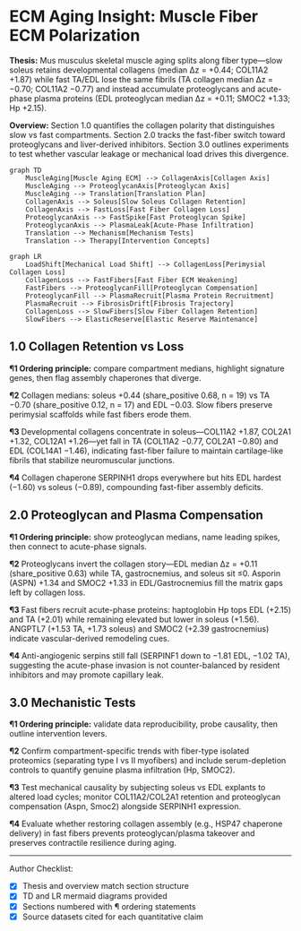 # ECM Aging Insight: Muscle Fiber ECM Polarization

**Thesis:** Mus musculus skeletal muscle aging splits along fiber type—slow soleus retains developmental collagens (median Δz = +0.44; COL11A2 +1.87) while fast TA/EDL lose the same fibrils (TA collagen median Δz = −0.70; COL11A2 −0.77) and instead accumulate proteoglycans and acute-phase plasma proteins (EDL proteoglycan median Δz = +0.11; SMOC2 +1.33; Hp +2.15).

**Overview:** Section 1.0 quantifies the collagen polarity that distinguishes slow vs fast compartments. Section 2.0 tracks the fast-fiber switch toward proteoglycans and liver-derived inhibitors. Section 3.0 outlines experiments to test whether vascular leakage or mechanical load drives this divergence.

```mermaid
graph TD
    MuscleAging[Muscle Aging ECM] --> CollagenAxis[Collagen Axis]
    MuscleAging --> ProteoglycanAxis[Proteoglycan Axis]
    MuscleAging --> Translation[Translation Plan]
    CollagenAxis --> Soleus[Slow Soleus Collagen Retention]
    CollagenAxis --> FastLoss[Fast Fiber Collagen Loss]
    ProteoglycanAxis --> FastSpike[Fast Proteoglycan Spike]
    ProteoglycanAxis --> PlasmaLeak[Acute-Phase Infiltration]
    Translation --> Mechanism[Mechanism Tests]
    Translation --> Therapy[Intervention Concepts]
```

```mermaid
graph LR
    LoadShift[Mechanical Load Shift] --> CollagenLoss[Perimysial Collagen Loss]
    CollagenLoss --> FastFibers[Fast Fiber ECM Weakening]
    FastFibers --> ProteoglycanFill[Proteoglycan Compensation]
    ProteoglycanFill --> PlasmaRecruit[Plasma Protein Recruitment]
    PlasmaRecruit --> FibrosisDrift[Fibrosis Trajectory]
    CollagenLoss --> SlowFibers[Slow Fiber Collagen Retention]
    SlowFibers --> ElasticReserve[Elastic Reserve Maintenance]
```

## 1.0 Collagen Retention vs Loss

**¶1 Ordering principle:** compare compartment medians, highlight signature genes, then flag assembly chaperones that diverge.

**¶2** Collagen medians: soleus +0.44 (share_positive 0.68, n = 19) vs TA −0.70 (share_positive 0.12, n = 17) and EDL −0.03. Slow fibers preserve perimysial scaffolds while fast fibers erode them.

**¶3** Developmental collagens concentrate in soleus—COL11A2 +1.87, COL2A1 +1.32, COL12A1 +1.26—yet fall in TA (COL11A2 −0.77, COL2A1 −0.80) and EDL (COL14A1 −1.46), indicating fast-fiber failure to maintain cartilage-like fibrils that stabilize neuromuscular junctions.

**¶4** Collagen chaperone SERPINH1 drops everywhere but hits EDL hardest (−1.60) vs soleus (−0.89), compounding fast-fiber assembly deficits.

## 2.0 Proteoglycan and Plasma Compensation

**¶1 Ordering principle:** show proteoglycan medians, name leading spikes, then connect to acute-phase signals.

**¶2** Proteoglycans invert the collagen story—EDL median Δz = +0.11 (share_positive 0.63) while TA, gastrocnemius, and soleus sit ≤0. Asporin (ASPN) +1.34 and SMOC2 +1.33 in EDL/Gastrocnemius fill the matrix gaps left by collagen loss.

**¶3** Fast fibers recruit acute-phase proteins: haptoglobin Hp tops EDL (+2.15) and TA (+2.01) while remaining elevated but lower in soleus (+1.56). ANGPTL7 (+1.53 TA, +1.73 soleus) and SMOC2 (+2.39 gastrocnemius) indicate vascular-derived remodeling cues.

**¶4** Anti-angiogenic serpins still fall (SERPINF1 down to −1.81 EDL, −1.02 TA), suggesting the acute-phase invasion is not counter-balanced by resident inhibitors and may promote capillary leak.

## 3.0 Mechanistic Tests

**¶1 Ordering principle:** validate data reproducibility, probe causality, then outline intervention levers.

**¶2** Confirm compartment-specific trends with fiber-type isolated proteomics (separating type I vs II myofibers) and include serum-depletion controls to quantify genuine plasma infiltration (Hp, SMOC2).

**¶3** Test mechanical causality by subjecting soleus vs EDL explants to altered load cycles; monitor COL11A2/COL2A1 retention and proteoglycan compensation (Aspn, Smoc2) alongside SERPINH1 expression.

**¶4** Evaluate whether restoring collagen assembly (e.g., HSP47 chaperone delivery) in fast fibers prevents proteoglycan/plasma takeover and preserves contractile resilience during aging.

---
Author Checklist:
- [x] Thesis and overview match section structure
- [x] TD and LR mermaid diagrams provided
- [x] Sections numbered with ¶ ordering statements
- [x] Source datasets cited for each quantitative claim
